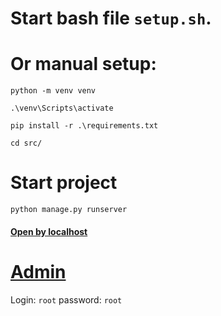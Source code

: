 # Start bash file `setup.sh`.
# Or manual setup:
```shell
python -m venv venv
```
```shell
.\venv\Scripts\activate
```
```shell
pip install -r .\requirements.txt
```
```shell
cd src/
```

# Start project
```shell
python manage.py runserver
```

#### [Open by localhost ](http://127.0.0.1:8000/)
# [Admin](http://127.0.0.1:8000/admin)
Login: ```root```
password: ```root```

